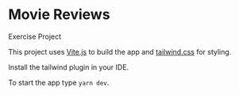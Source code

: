 # Movie Reviews
Exercise Project

This project uses [Vite.js](https://vitejs.dev/) to build the app and [tailwind.css](https://tailwindcss.com/docs) for styling.

Install the tailwind plugin in your IDE.

To start the app type `yarn dev`.
